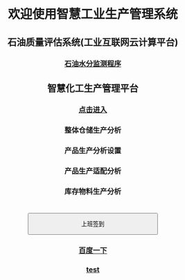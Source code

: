 <body style="text-align:center">
<h1 style="line-height:height fontSize=200px;">
	欢迎使用智慧工业生产管理系统<br /></h1><h2>
	石油质量评估系统(工业互联网云计算平台)<br /></h2><h3>
	<a href="oil/index_oil.html">石油水分监测程序</a><br /></h3>
	<h2>智慧化工生产管理平台</h2>	
	<h3><a href="oil_cangku/index.html">点击进入</a><br /></h3>
	<h3>整体仓储生产分析</h3>
	<h3>产品生产分析设置</h3>
	<h3>产品生产适配分析</h3>
	<h3>库存物料生产分析</h3>
	<h1>
<input type="button" style="width:300px; height:50px;" onclick="document.getElementById('demo1').innerHTML =
	'签到成功'+'<br /><h3>签到时间'+Date()+'</h3>';"  value="上班签到" /><br />
</h1>
<p id="demo1"></p>
<h3><a href="http://baidu.com/">百度一下</a></h3>
<h3><a href="test.html">test</a></h3>
